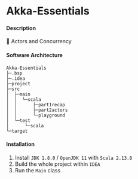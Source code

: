 # Akka-Essentials

#### Description
🥳 Actors and Concurrency

#### Software Architecture
```shell
Akka-Essentials
├─.bsp
├─.idea
├─project
├─src
│  ├─main
│  │  └─scala
│  │      ├─part1recap
│  │      ├─part2actors
│  │      └─playground
│  └─test
│      └─scala
└─target
```

#### Installation

1.  Install `JDK 1.8.0` / `OpenJDK 11` with `Scala 2.13.8`
2.  Build the whole project within `IDEA`
3.  Run the `Main` class
